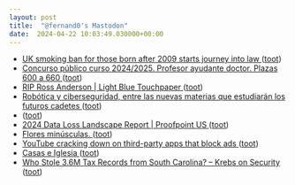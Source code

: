```yaml
---
layout: post
title:  "@fernand0's Mastodon"
date:  2024-04-22 10:03:49.030000+00:00
---
```

*  [UK smoking ban for those born after 2009 starts journey into law ](https://www.bbc.com/news/uk-politics-6861543) ([toot](https://mastodon.social/@fernand0/112314301088438858))
*  [Concurso público curso 2024/2025. Profesor ayudante doctor. Plazas 600 a 660 ](https://recursoshumanos.unizar.es/convocatorias/personal-docente-contratado/21887) ([toot](https://mastodon.social/@fernand0/112314077610140073))
*  [RIP Ross Anderson \| Light Blue Touchpaper ](https://www.lightbluetouchpaper.org/2024/03/29/rip-ross-anderson) ([toot](https://mastodon.social/@fernand0/112313941483448814))
*  [Robótica y ciberseguridad, entre las nuevas materias que estudiarán los futuros cadetes  ](https://www.heraldo.es/noticias/aragon/2024/04/15/nuevo-grado-defensa-seguridad-materias-universidad-zaragoza-1726502.html) ([toot](https://mastodon.social/@fernand0/112312344507382585))
*  [ ](https://mastodon.social/users/fernand0/statuses/112310567066790766/activity) ([toot](https://mastodon.social/users/fernand0/statuses/112310567066790766/activity))
*  [2024 Data Loss Landscape Report \| Proofpoint US ](https://www.proofpoint.com/us/resources/threat-reports/data-loss-landscap) ([toot](https://mastodon.social/@fernand0/112310300375297799))
*  [Flores minúsculas. ](https://avecesunafoto.wordpress.com/2024/04/21/flores-minusculas) ([toot](https://mastodon.social/@fernand0/112310140126237873))
*  [YouTube cracking down on third-party apps that block ads ](https://9to5google.com/2024/04/15/youtube-app-block-ads) ([toot](https://mastodon.social/@fernand0/112310077947935757))
*  [Casas e Iglesia ](https://www.flickr.com/photos/fernand0/53652894411) ([toot](https://mastodon.social/@fernand0/112309839309091175))
*  [Who Stole 3.6M Tax Records from South Carolina? – Krebs on Security ](https://krebsonsecurity.com/2024/04/who-stole-3-6m-tax-records-from-south-carolina) ([toot](https://mastodon.social/@fernand0/112309827439091993))
